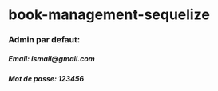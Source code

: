# book-management-sequelize

<h3>Admin par defaut:</h3>
<h5>Email: ismail@gmail.com</h5>
<h5>Mot de passe: 123456</h5>
